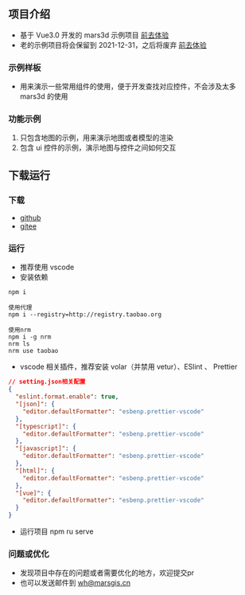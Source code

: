 ## 项目介绍

- 基于 Vue3.0 开发的 mars3d 示例项目 [前去体验](https://mars3d.cn/example)
- 老的示例项目将会保留到 2021-12-31，之后将废弃 [前去体验](https://mars3d.cn/example-old)

### 示例样板

- 用来演示一些常用组件的使用，便于开发查找对应控件，不会涉及太多 mars3d 的使用

### 功能示例

1. 只包含地图的示例，用来演示地图或者模型的渲染
2. 包含 ui 控件的示例，演示地图与控件之间如何交互

## 下载运行

### 下载

- [github](https://github.com/marsgis/mars3d-vue-example)
- [gitee](https://gitee.com/marsgis/mars3d-vue-example)

### 运行

- 推荐使用 vscode
- 安装依赖

```
npm i

使用代理
npm i --registry=http://registry.taobao.org

使用nrm
npm i -g nrm
nrm ls
nrm use taobao
```

- vscode 相关插件，推荐安装 volar（并禁用 vetur）、ESlint 、 Prettier

```json
// setting.json相关配置
{
  "eslint.format.enable": true,
  "[json]": {
    "editor.defaultFormatter": "esbenp.prettier-vscode"
  },
  "[typescript]": {
    "editor.defaultFormatter": "esbenp.prettier-vscode"
  },
  "[javascript]": {
    "editor.defaultFormatter": "esbenp.prettier-vscode"
  },
  "[html]": {
    "editor.defaultFormatter": "esbenp.prettier-vscode"
  },
  "[vue]": {
    "editor.defaultFormatter": "esbenp.prettier-vscode"
  }
}
```

- 运行项目 npm ru serve

### 问题或优化

- 发现项目中存在的问题或者需要优化的地方，欢迎提交pr
- 也可以发送邮件到 wh@marsgis.cn
